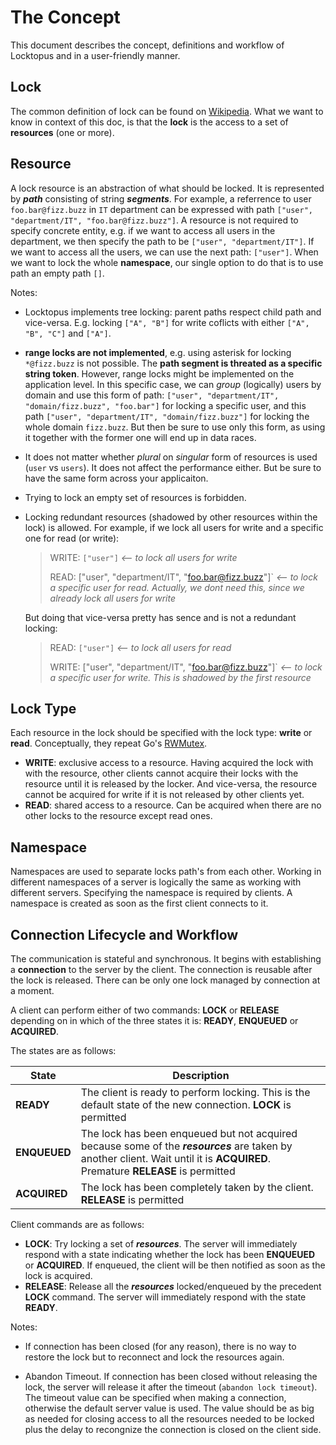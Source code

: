 # The Concept

This document describes the concept, definitions and workflow of Locktopus and in a user-friendly manner.

## **Lock**

The common definition of lock can be found on [Wikipedia](<https://en.wikipedia.org/wiki/Lock_(computer_science)>). What we want to know in context of this doc, is that the **lock** is the access to a set of **resources** (one or more).

## **Resource**

A lock resource is an abstraction of what should be locked. It is represented by **_path_** consisting of string **_segments_**. For example, a referrence to user `foo.bar@fizz.buzz` in `IT` department can be expressed with path `["user", "department/IT", "foo.bar@fizz.buzz"]`. A resource is not required to specify concrete entity, e.g. if we want to access all users in the department, we then specify the path to be `["user", "department/IT"]`. If we want to access all the users, we can use the next path: `["user"]`. When we want to lock the whole **namespace**, our single option to do that is to use path an empty path `[]`.

Notes:

- Locktopus implements tree locking: parent paths respect child path and vice-versa. E.g. locking `["A", "B"]` for write coflicts with either `["A", "B", "C"]` and `["A"]`.
- **range locks are not implemented**, e.g. using asterisk for locking `*@fizz.buzz` is not possible. The **path segment is threated as a specific string token**. However, range locks might be implemented on the application level. In this specific case, we can _group_ (logically) users by domain and use this form of path: `["user", "department/IT", "domain/fizz.buzz", "foo.bar"]` for locking a specific user, and this path `["user", "department/IT", "domain/fizz.buzz"]` for locking the whole domain `fizz.buzz`. But then be sure to use only this form, as using it together with the former one will end up in data races.
- It does not matter whether _plural_ on _singular_ form of resources is used (`user` vs `users`). It does not affect the performance either. But be sure to have the same form across your applicaiton.
- Trying to lock an empty set of resources is forbidden.
- Locking redundant resources (shadowed by other resources within the lock) is allowed. For example, if we lock all users for write and a specific one for read (or write):

  > WRITE: `["user"]` _<-- to lock all users for write_
  >
  > READ: ["user", "department/IT", "foo.bar@fizz.buzz"]` _<-- to lock a specific user for read. Actually, we dont need this, since we already lock all users for write_

  But doing that vice-versa pretty has sence and is not a redundant locking:

  > READ: `["user"]` _<-- to lock all users for read_
  >
  > WRITE: ["user", "department/IT", "foo.bar@fizz.buzz"]` _<-- to lock a specific user for write. This is shadowed by the first resource_

## Lock Type

Each resource in the lock should be specified with the lock type: **write** or **read**. Conceptually, they repeat Go's [RWMutex](https://pkg.go.dev/sync#RWMutex).

- **WRITE**: exclusive access to a resource. Having acquired the lock with with the resource, other clients cannot acquire their locks with the resource until it is released by the locker. And vice-versa, the resource cannot be acquired for write if it is not released by other clients yet.
- **READ**: shared access to a resource. Can be acquired when there are no other locks to the resource except read ones.

## Namespace

Namespaces are used to separate locks path's from each other. Working in different namespaces of a server is logically the same as working with different servers.
Specifying the namespace is required by clients. A namespace is created as soon as the first client connects to it.

## Connection Lifecycle and Workflow

The communication is stateful and synchronous. It begins with establishing a **connection** to the server by the client. The connection is reusable after the lock is released. There can be only one lock managed by connection at a moment.

A client can perform either of two commands: **LOCK** or **RELEASE** depending on in which of the three states it is: **READY**, **ENQUEUED** or **ACQUIRED**.

The states are as follows:

| State        | Description                                                                                                                                                                    |
| ------------ | ------------------------------------------------------------------------------------------------------------------------------------------------------------------------------ |
| **READY**    | The client is ready to perform locking. This is the default state of the new connection. **LOCK** is permitted                                                                 |
| **ENQUEUED** | The lock has been enqueued but not acquired because some of the **_resources_** are taken by another client. Wait until it is **ACQUIRED**. Premature **RELEASE** is permitted |
| **ACQUIRED** | The lock has been completely taken by the client. **RELEASE** is permitted                                                                                                     |

Client commands are as follows:

- **LOCK**: Try locking a set of **_resources_**. The server will immediately respond with a state indicating whether the lock has been **ENQUEUED** or **ACQUIRED**. If enqueued, the client will be then notified as soon as the lock is acquired.
- **RELEASE**: Release all the **_resources_** locked/enqueued by the precedent **LOCK** command. The server will immediately respond with the state **READY**.

Notes:

- If connection has been closed (for any reason), there is no way to restore the lock but to reconnect and lock the resources again.

- <a name="abandon-timeout"></a> Abandon Timeout. If connection has been closed without releasing the lock, the server will release it after the timeout (`abandon lock timeout`). The timeout value can be specified when making a connection, otherwise the default server value is used. The value should be as big as needed for closing access to all the resources needed to be locked plus the delay to recongnize the connection is closed on the client side.
